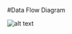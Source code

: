 #Data Flow Diagram

![alt text](https://cloud.githubusercontent.com/assets/21317641/19050941/6e7fb4e8-8976-11e6-86b2-bfb283fda590.PNG "Import Image through Issue")
